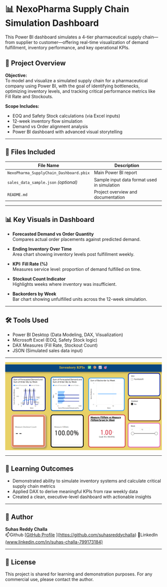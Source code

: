 # 📊 NexoPharma Supply Chain Simulation Dashboard

This Power BI dashboard simulates a 4-tier pharmaceutical supply chain—from supplier to customer—offering real-time visualization of demand fulfillment, inventory performance, and key operational KPIs.

## 🚀 Project Overview

**Objective:**  
To model and visualize a simulated supply chain for a pharmaceutical company using Power BI, with the goal of identifying bottlenecks, optimizing inventory levels, and tracking critical performance metrics like Fill Rate and Stockouts.

**Scope Includes:**
- EOQ and Safety Stock calculations (via Excel inputs)
- 12-week inventory flow simulation
- Demand vs Order alignment analysis
- Power BI dashboard with advanced visual storytelling

---

## 📂 Files Included

| File Name                                 | Description                                  |
|------------------------------------------|----------------------------------------------|
| `NexoPharma_SupplyChain_Dashboard.pbix`  | Main Power BI report                         |
| `sales_data_sample.json` *(optional)*     | Sample input data format used in simulation  |
| `README.md`                               | Project overview and documentation           |

---

## 📊 Key Visuals in Dashboard

- **Forecasted Demand vs Order Quantity**  
  Compares actual order placements against predicted demand.

- **Ending Inventory Over Time**  
  Area chart showing inventory levels post fulfillment weekly.

- **KPI: Fill Rate (%)**  
  Measures service level: proportion of demand fulfilled on time.

- **Stockout Count Indicator**  
  Highlights weeks where inventory was insufficient.

- **Backorders by Week**  
  Bar chart showing unfulfilled units across the 12-week simulation.

---

## 🛠 Tools Used

- Power BI Desktop (Data Modeling, DAX, Visualization)
- Microsoft Excel (EOQ, Safety Stock logic)
- DAX Measures (Fill Rate, Stockout Count)
- JSON (Simulated sales data input)

---

![Power BI Dashboard](dashboard_screenshot.png)

---

## 🧠 Learning Outcomes

- Demonstrated ability to simulate inventory systems and calculate critical supply chain metrics
- Applied DAX to derive meaningful KPIs from raw weekly data
- Created a clean, executive-level dashboard with actionable insights

---

## 👤 Author

**Suhas Reddy Challa**  
📫Github [[GitHub Profile](https://github.com/suhasreddychalla)  ](https://github.com/suhasreddychalla)
🔗LinkedIn [(www.linkedin.com/in/suhas-challa-799173184)](https://www.linkedin.com/in/suhas-challa-799173184/)

---

## 📄 License

This project is shared for learning and demonstration purposes. For any commercial use, please contact the author.

